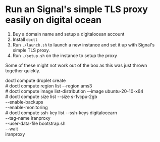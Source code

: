 # Run an Signal's simple TLS proxy easily on digital ocean

1. Buy a domain name and setup a digitalocean account
2. Install `doctl`
3. Run `./launch.sh` to launch a new instance and set it up with Signal's simple TLS proxy.
4. Run `./setup.sh` on the instance to setup the proxy

Some of these might not work out of the box as this was just thrown together quickly. 


doctl compute droplet create \
	# doctl compute region list
	--region ams3 \
	# doctl compute image list-distribution
	--image ubuntu-20-10-x64 \
	# doctl compute size list
	--size s-1vcpu-2gb \
	--enable-backups \
	--enable-monitoring \
	# doctl compute ssh-key list
	--ssh-keys digitalocearn \
	--tag-name iranproxy \
	--user-data-file bootstrap.sh \
	--wait \
	iranproxy
